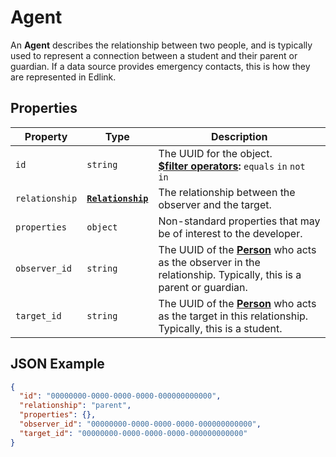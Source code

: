 # Agent
An **Agent** describes the relationship between two people, and is typically used to represent a connection between a
student and their parent or guardian. If a data source provides emergency contacts, this is how they are
represented in Edlink.

## Properties
| Property | Type | Description |
| -------- | ---- | ----------- |
| `id` | `string` | The UUID for the object.<br/>**[$filter operators](../../../../guides/v2.0/filtering-results):** `equals` `in` `not in` |
| `relationship` | **[`Relationship`](enums/relationship)** | The relationship between the observer and the target. |
| `properties` | `object` | Non-standard properties that may be of interest to the developer. |
| `observer_id` | `string` | The UUID of the **[Person](person)** who acts as the observer in the relationship. Typically, this is a parent or guardian. |
| `target_id` | `string` | The UUID of the **[Person](person)** who acts as the target in this relationship. Typically, this is a student.

## JSON Example
```json
{
  "id": "00000000-0000-0000-0000-000000000000",
  "relationship": "parent",
  "properties": {},
  "observer_id": "00000000-0000-0000-0000-000000000000",
  "target_id": "00000000-0000-0000-0000-000000000000"
}
```
